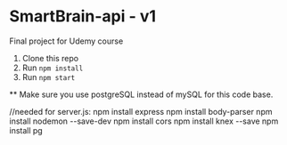 # SmartBrain-api - v1
Final project for Udemy course

1. Clone this repo
2. Run `npm install`
3. Run `npm start`

** Make sure you use postgreSQL instead of mySQL for this code base.

//needed for server.js:
npm install express
npm install body-parser
npm install nodemon --save-dev
npm install cors
npm install knex --save
npm install pg
